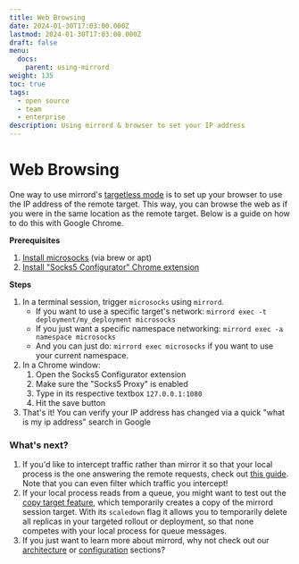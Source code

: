 ```yaml
---
title: Web Browsing
date: 2024-01-30T17:03:00.000Z
lastmod: 2024-01-30T17:03:00.000Z
draft: false
menu:
  docs:
    parent: using-mirrord
weight: 135
toc: true
tags:
  - open source
  - team
  - enterprise
description: Using mirrord & browser to set your IP address
---
```


# Web Browsing

One way to use mirrord's [targetless mode](https://github.com/RinkiyaKeDad/gitbook-mirrord-docs/blob/main/using-mirrord/targetless/README.md) is to set up your browser to use the IP address of the remote target. This way, you can browse the web as if you were in the same location as the remote target. Below is a guide on how to do this with Google Chrome.

**Prerequisites**

1. [Install microsocks](https://github.com/rofl0r/microsocks) (via brew or apt)
2. [Install "Socks5 Configurator" Chrome extension](https://chromewebstore.google.com/detail/socks5-configurator/hnpgnjkeaobghpjjhaiemlahikgmnghb)

**Steps**

1. In a terminal session, trigger `microsocks` using `mirrord`.
   * If you want to use a specific target's network: `mirrord exec -t deployment/my_deployment microsocks`
   * If you just want a specific namespace networking: `mirrord exec -a namespace microsocks`
   * And you can just do: `mirrord exec microsocks` if you want to use your current namespace.
2. In a Chrome window:
   1. Open the Socks5 Configurator extension
   2. Make sure the "Socks5 Proxy" is enabled
   3. Type in its respective textbox `127.0.0.1:1080`
   4. Hit the save button
3. That's it! You can verify your IP address has changed via a quick "what is my ip address" search in Google

### What's next?

1. If you'd like to intercept traffic rather than mirror it so that your local process is the one answering the remote requests, check out [this guide](https://github.com/RinkiyaKeDad/gitbook-mirrord-docs/blob/main/using-mirrord/steal/README.md). Note that you can even filter which traffic you intercept!
2. If your local process reads from a queue, you might want to test out the [copy target feature](https://github.com/RinkiyaKeDad/gitbook-mirrord-docs/blob/main/using-mirrord/copy-target/README.md), which temporarily creates a copy of the mirrord session target. With its `scaledown` flag it allows you to temporarily delete all replicas in your targeted rollout or deployment, so that none competes with your local process for queue messages.
3. If you just want to learn more about mirrord, why not check out our [architecture](https://github.com/RinkiyaKeDad/gitbook-mirrord-docs/blob/main/reference/architecture/README.md) or [configuration](https://github.com/RinkiyaKeDad/gitbook-mirrord-docs/blob/main/reference/configuration/README.md) sections?
